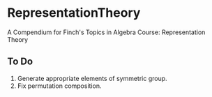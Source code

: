 # RepresentationTheory
A Compendium for Finch's Topics in Algebra Course: Representation Theory

## To Do
1. Generate appropriate elements of symmetric group.
2. Fix permutation composition.
